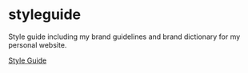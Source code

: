 # styleguide
Style guide including my brand guidelines and brand dictionary for my personal website.

[Style Guide](https://aynsleylongridge.github.io/styleguide/styleguide.html)